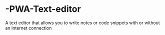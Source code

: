 # -PWA-Text-editor
A text editor that allows you to write notes or code snippets with or without an internet connection
